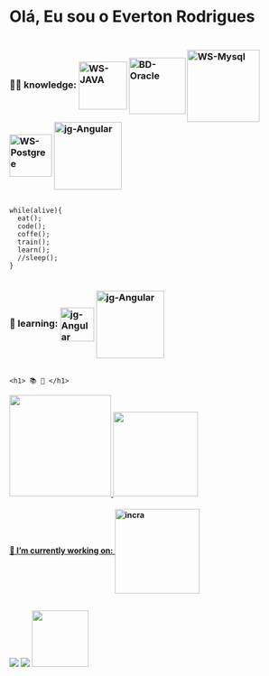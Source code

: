 # Olá, Eu sou o Everton Rodrigues
  <div style="display:flex">
  <h3>👨‍💻 knowledge:
    
  <img alt="WS-JAVA" align="center" width="85" src="https://cdn.jsdelivr.net/gh/devicons/devicon/icons/java/java-original.svg">
   <img alt="BD-Oracle" align="center" width="100" src="https://cdn.jsdelivr.net/gh/devicons/devicon/icons/oracle/oracle-original.svg">
     <img alt="WS-Mysql" align="center" width="128" src="https://cdn.jsdelivr.net/gh/devicons/devicon/icons/mysql/mysql-original-wordmark.svg">
     <img alt="WS-Postgree" align="center" width="75" src="https://cdn.jsdelivr.net/gh/devicons/devicon/icons/postgresql/postgresql-plain-wordmark.svg">
      <img alt="jg-Angular" align="center" height="120" width="120" src="https://cdn.jsdelivr.net/gh/devicons/devicon/icons/javascript/javascript-original.svg">
   
    
  </h3>
  </div>
  
    while(alive){
      eat();
      code();
      coffe();
      train();
      learn();
      //sleep();
    }
    
  <div style="display:flex">  
  <h3>📖 learning:
  <img alt="jg-Angular" align="center" height="60" width="60" src="https://cdn.jsdelivr.net/gh/devicons/devicon/icons/javascript/javascript-original.svg">
    <img alt="jg-Angular" align="center" height="120" width="120" src="https://cdn.jsdelivr.net/gh/devicons/devicon/icons/angularjs/angularjs-plain-wordmark.svg">
  
   
  <h3>
   </div>
    
    <h1> 📚 💼 </h1>
 
   
  <div>
  <a href="https://github.com/wesley180320">
  <img height="180em" src="https://github-readme-stats.vercel.app/api?username=wesley180320&show_icons=true&theme=radical&include_all_commits=true&count_private=true"/>
  <img height="150em" src="https://github-readme-stats.vercel.app/api/top-langs/?username=wesley180320&layout=compact&langs_count=7&theme=dracula"/>  
  </div>    
   
    
  <div>
  <h4>🏢 I’m currently working on:
  <img alt="incra" align="center" width="150" src="https://brandeps.com/logo-download/I/INCRA-logo-vector-01.svg">
  </h4>
  </div>
   
   ##
    
<div> 
  
  <a href="https://www.instagram.com/wesleyds.souza/" target="_blank"><img src="https://img.shields.io/badge/-Instagram-%23E4405F?style=for-the-badge&logo=instagram&logoColor=white"         target="_blank"></a>
  <a href = "mailto:estevaoowesley@gmail.com"><img src="https://img.shields.io/badge/Gmail-D14836?style=for-the-badge&logo=gmail&logoColor=white" target="_blank"></a>
  <a href="https://www.linkedin.com/in/wesley-estevao-4a0372157"><img src="https://img.shields.io/badge/-LinkedIn-%230077B5?style=for-the-            badge&logo=linkedin&logoColor=white" width="100" target="_blank"></a>  
</div>
